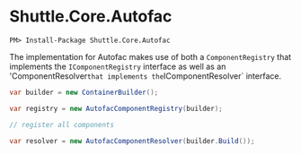# Shuttle.Core.Autofac

```
PM> Install-Package Shuttle.Core.Autofac
```

The implementation for Autofac makes use of both a `ComponentRegistry` that implements the `IComponentRegistry` interface as well as an 'ComponentResolver` that implements the `IComponentResolver` interface.

``` c#
var builder = new ContainerBuilder();

var registry = new AutofacComponentRegistry(builder);

// register all components

var resolver = new AutofacComponentResolver(builder.Build());
```
